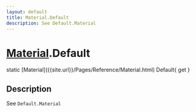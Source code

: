 ```yaml
---
layout: default
title: Material.Default
description: See Default.Material
---
```

# [Material]({{site.url}}/Pages/Reference/Material.html).Default

<div class='signature' markdown='1'>
static [Material]({{site.url}}/Pages/Reference/Material.html) Default{ get }
</div>

## Description
See `Default.Material`

